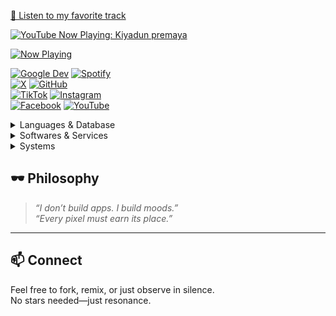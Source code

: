 [🎵 Listen to my favorite track](https://open.spotify.com/track/1G260bhz0MjUEZFTEQYchw?si=IwzUtPhcRdGMqoFBNUc33w)

[![YouTube Now Playing: Kiyadun premaya](https://img.shields.io/badge/YouTube%20Now%20Playing-Kiyadun%20premaya-FF0000?style=for-the-badge&logo=youtube&logoColor=white)](https://www.youtube.com/watch?v=syoslCy-q1o)

[![Now Playing](https://img.youtube.com/vi/iBlpUYogVTw/hqdefault.jpg)](https://www.youtube.com/watch?v=iBlpUYogVTw)


[![Google Dev](https://img.shields.io/badge/Google%20Dev-4285F4?style=for-the-badge&logo=google&logoColor=white)](https://developers.google.com/profile/u/mrkaviyaa)
[![Spotify](https://img.shields.io/badge/Spotify-1ED760?&style=for-the-badge&logo=spotify&logoColor=white)](https://open.spotify.com/user/22jg2nzzjqglq2mzjqznopmba?si=1oxx6irkQf-81q4RMkK6mg)  
[![X](https://img.shields.io/badge/Twitter-000000?style=for-the-badge&logo=x&logoColor=white)](https://x.com/mkaviyaa) 
[![GitHub](https://img.shields.io/badge/GitHub-181717?style=for-the-badge&logo=github&logoColor=white)](https://github.com/m-kavinda)  
[![TikTok](https://img.shields.io/badge/TikTok-010101?style=for-the-badge&logo=tiktok&logoColor=white)](https://www.tiktok.com/@mkaviyaa) 
[![Instagram](https://img.shields.io/badge/Instagram-E4405F?style=for-the-badge&logo=instagram&logoColor=white)](https://www.instagram.com/m.r.kaviyaa/)  
[![Facebook](https://img.shields.io/badge/Facebook-0866FF?style=for-the-badge&logo=facebook&logoColor=white)](https://www.facebook.com/m.r.kaviyaa/) 
[![YouTube](https://img.shields.io/badge/YouTube-FF0000?style=for-the-badge&logo=youtube&logoColor=white)](https://youtube.com/@mr-kaviyaa)

<details>
  <summary>Languages & Database</summary>
ㅤ
  
[![Go](https://img.shields.io/badge/go-%2308afd8.svg?style=for-the-badge&logo=go&logoColor=white)](https://golang.org/) [![Java](https://img.shields.io/badge/java-%23ED8B00.svg?style=for-the-badge&logo=openjdk&logoColor=white)](https://www.java.com/) [![JavaScript](https://img.shields.io/badge/javascript-%23f0dc55.svg?style=for-the-badge&logo=javascript&logoColor=black)](https://www.javascript.com/) [![Kotlin](https://img.shields.io/badge/kotlin-%237F52FF.svg?style=for-the-badge&logo=kotlin&logoColor=white)](https://kotlinlang.org/) [![Python](https://img.shields.io/badge/python-3670A0?style=for-the-badge&logo=python&logoColor=ffdd54)](https://www.python.org/)

[![Firebase](https://img.shields.io/badge/firebase-a08021?style=for-the-badge&logo=firebase&logoColor=ffcd34)](https://firebase.google.com/) [![MySQL](https://img.shields.io/badge/mysql-%2300f.svg?style=for-the-badge&logo=mysql&logoColor=white)](https://www.mysql.com/) [![SQLite](https://img.shields.io/badge/sqlite-%2308425c.svg?style=for-the-badge&logo=sqlite&logoColor=white)](https://www.sqlite.org/)

</details>

<details>
  <summary>Softwares & Services</summary>
ㅤ
  
[![Adobe](https://img.shields.io/badge/adobe-%23fa1408.svg?style=for-the-badge&logo=adobe&logoColor=white)](https://www.adobe.com/) [![Affinity](https://img.shields.io/badge/Affinity-222324.svg?style=for-the-badge&logo=Affinity&logoColor=white)](https://affinity.serif.com/) [![Figma](https://img.shields.io/badge/figma-%23f25425.svg?style=for-the-badge&logo=figma&logoColor=white)](https://www.figma.com/) [![Gimp](https://img.shields.io/badge/Gimp-605949?style=for-the-badge&logo=gimp&logoColor=FFFFFF)](https://www.gimp.org/) [![Sketch](https://img.shields.io/badge/Sketch-fdb008?style=for-the-badge&logo=sketch&logoColor=black)](https://www.sketch.com/)

[![Android Studio](https://img.shields.io/badge/Android%20Studio-072F41.svg?style=for-the-badge&logo=android-studio&logoColor=3DDB83)](https://developer.android.com/studio) [![GoLand](https://img.shields.io/badge/GoLand-0f0f0f?&style=for-the-badge&logo=goland&logoColor=white)](https://www.jetbrains.com/go/) 	[![IntelliJ IDEA](https://img.shields.io/badge/IntelliJIDEA-000000.svg?style=for-the-badge&logo=intellij-idea&logoColor=white)](https://www.jetbrains.com/idea/) [![Neovim](https://img.shields.io/badge/NeoVim-%234e8b3a.svg?&style=for-the-badge&logo=neovim&logoColor=white)](https://neovim.io/) [![Visual Studio Code](https://img.shields.io/badge/Visual%20Studio%20Code-097dcd.svg?style=for-the-badge&logo=visual-studio-code&logoColor=white)](https://code.visualstudio.com/) [![Zed](https://img.shields.io/badge/Zed-white?style=for-the-badge&logo=zedindustries&logoColor=084CCF)](https://zed.dev/)

[![CMake](https://img.shields.io/badge/CMake-%23086c6b.svg?style=for-the-badge&logo=cmake&logoColor=white)](https://cmake.org/) [![Git](https://img.shields.io/badge/GIT-f05539?style=for-the-badge&logo=git&logoColor=white)](https://git-scm.com/) [![MD](https://img.shields.io/badge/material%20design-6c55a7?style=for-the-badge&logo=material%20design&logoColor=white)](https://m3.material.io/) [![Ant-Design](https://img.shields.io/badge/Ant%20Design-0170FE.svg?style=for-the-badge&logo=Ant-Design&logoColor=white)](https://ant.design/)

[![Cloudflare](https://img.shields.io/badge/Cloudflare-F38020?style=for-the-badge&logo=Cloudflare&logoColor=white)](https://www.cloudflare.com/) [![Firebase](https://img.shields.io/badge/firebase-a08021?style=for-the-badge&logo=firebase&logoColor=ffcd34)](https://firebase.google.com/) [![Google Cloud](https://img.shields.io/badge/GoogleCloud-%234889f4.svg?style=for-the-badge&logo=google-cloud&logoColor=white)](https://cloud.google.com/)

[![GitHub Actions](https://img.shields.io/badge/github%20actions-%23161b22.svg?style=for-the-badge&logo=githubactions&logoColor=white)](https://github.com/features/actions)

</details>

<details>
  <summary>Systems</summary>
ㅤ
  
[![Android](https://img.shields.io/badge/Android-3aab58?style=for-the-badge&logo=android&logoColor=white)](https://www.android.com/) [![iOS](https://img.shields.io/badge/iOS-000000?style=for-the-badge&logo=ios&logoColor=white)](https://www.apple.com/ios/)

[![Fedora](https://img.shields.io/badge/Fedora-51A2DA?style=for-the-badge&logo=fedora&logoColor=white)](https://getfedora.org/) [![Gnome](https://img.shields.io/badge/GNOME-080808.svg?style=for-the-badge&logo=GNOME&logoColor=white)](https://www.gnome.org/) [![Windows](https://img.shields.io/badge/Windows-087cd5?style=for-the-badge&logo=windows&logoColor=white)](https://www.microsoft.com/windows/)

</details>



## 🕶️ Philosophy
> _“I don’t build apps. I build moods.”_  
> _“Every pixel must earn its place.”_

---

## 📫 Connect
Feel free to fork, remix, or just observe in silence.  
No stars needed—just resonance.
